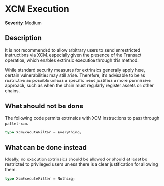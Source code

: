 # XCM Execution

**Severity**: Medium

## Description

It is not recommended to allow arbitrary users to send unrestricted instructions via XCM, especially given the presence of the Transact operation, which enables extrinsic execution through this method.

While standard security measures for extrinsics generally apply here, certain vulnerabilities may still arise. Therefore, it’s advisable to be as restrictive as possible unless a specific need justifies a more permissive approach, such as when the chain must regularly register assets on other chains.

## What should not be done

The following code permits extrinsics with XCM instructions to pass through `pallet-xcm`.

```rust
type XcmExecuteFilter = Everything;
```

## What can be done instead

Ideally, no execution extrinsics should be allowed or should at least be restricted to privileged users unless there is a clear justification for allowing them.

```rust
type XcmExecuteFilter = Nothing;
```

